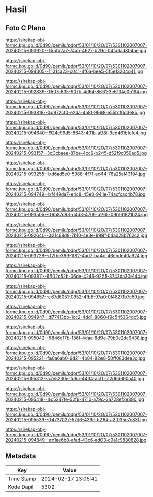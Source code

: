# Hasil

## Foto C Plano

https://sirekap-obj-formc.kpu.go.id/0d90/pemilu/pdpr/53/01/10/20/07/5301102007007-20240215-093920--155fb2a7-74ab-4627-b29c-04fa6ad804ae.jpg

https://sirekap-obj-formc.kpu.go.id/0d90/pemilu/pdpr/53/01/10/20/07/5301102007007-20240215-094305--11314a23-c041-4f6a-bee5-5f5e13204d41.jpg

https://sirekap-obj-formc.kpu.go.id/0d90/pemilu/pdpr/53/01/10/20/07/5301102007007-20240215-092839--1507c635-907b-4d64-8661-3e6134e0b194.jpg

https://sirekap-obj-formc.kpu.go.id/0d90/pemilu/pdpr/53/01/10/20/07/5301102007007-20240215-093818--0d872cf0-e24a-4a8f-9968-e55b1f6d3e8b.jpg

https://sirekap-obj-formc.kpu.go.id/0d90/pemilu/pdpr/53/01/10/20/07/5301102007007-20240215-094640--924c99d5-8643-401b-a98f-9ed461bfefc4.jpg

https://sirekap-obj-formc.kpu.go.id/0d90/pemilu/pdpr/53/01/10/20/07/5301102007007-20240215-093157--3c3cbeee-87be-4cc9-b245-d52f9c059ad5.jpg

https://sirekap-obj-formc.kpu.go.id/0d90/pemilu/pdpr/53/01/10/20/07/5301102007007-20240215-093255--bd6ad5e0-5988-4f71-ac44-76a25af43194.jpg

https://sirekap-obj-formc.kpu.go.id/0d90/pemilu/pdpr/53/01/10/20/07/5301102007007-20240215-094749--bf449da7-e4c8-45e8-941e-74acfcac4b78.jpg

https://sirekap-obj-formc.kpu.go.id/0d90/pemilu/pdpr/53/01/10/20/07/5301102007007-20240215-093505--06b87d93-d4d3-4709-a265-09b161821b24.jpg

https://sirekap-obj-formc.kpu.go.id/0d90/pemilu/pdpr/53/01/10/20/07/5301102007007-20240215-092640--321c68d8-7b10-4e3e-898f-b4ad28b762c2.jpg

https://sirekap-obj-formc.kpu.go.id/0d90/pemilu/pdpr/53/01/10/20/07/5301102007007-20240215-093728--d2fbe399-1f82-4ad7-ba4d-46ebde40a624.jpg

https://sirekap-obj-formc.kpu.go.id/0d90/pemilu/pdpr/53/01/10/20/07/5301102007007-20240215-093811--6502d52b-06de-4246-9255-3743da30e144.jpg

https://sirekap-obj-formc.kpu.go.id/0d90/pemilu/pdpr/53/01/10/20/07/5301102007007-20240215-094857--c67d6051-0952-4fb5-97a0-0f4827fb7c59.jpg

https://sirekap-obj-formc.kpu.go.id/0d90/pemilu/pdpr/53/01/10/20/07/5301102007007-20240215-094947--d77413bb-1cc2-4dd1-8860-f9c545364dc5.jpg

https://sirekap-obj-formc.kpu.go.id/0d90/pemilu/pdpr/53/01/10/20/07/5301102007007-20240215-095042--5846d17b-136f-4daa-8d9e-79b0e2dc9438.jpg

https://sirekap-obj-formc.kpu.go.id/0d90/pemilu/pdpr/53/01/10/20/07/5301102007007-20240215-095221--fa0a6ab0-9d21-4b84-82e8-50ff083dee3d.jpg

https://sirekap-obj-formc.kpu.go.id/0d90/pemilu/pdpr/53/01/10/20/07/5301102007007-20240215-095312--a7e5230e-fd6a-4434-acff-c12d6d690a40.jpg

https://sirekap-obj-formc.kpu.go.id/0d90/pemilu/pdpr/53/01/10/20/07/5301102007007-20240215-095418--4c5247fe-52f9-4710-a79c-3a728ef2e390.jpg

https://sirekap-obj-formc.kpu.go.id/0d90/pemilu/pdpr/53/01/10/20/07/5301102007007-20240215-095539--04737027-57d6-439c-b264-a2f035e7c83f.jpg

https://sirekap-obj-formc.kpu.go.id/0d90/pemilu/pdpr/53/01/10/20/07/5301102007007-20240215-094849--ec1ae6b8-afad-43c6-ad03-c9a1c9830828.jpg


## Metadata

| Key        | Value               |
| ---------- | ------------------- |
| Time Stamp | 2024-02-17 13:05:41 |
| Kode Dapil | 5302                |




